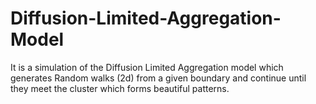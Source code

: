 # Diffusion-Limited-Aggregation-Model
It is a simulation of the Diffusion Limited Aggregation model which generates Random walks (2d) from a given boundary and continue until they meet the cluster which forms beautiful patterns.
